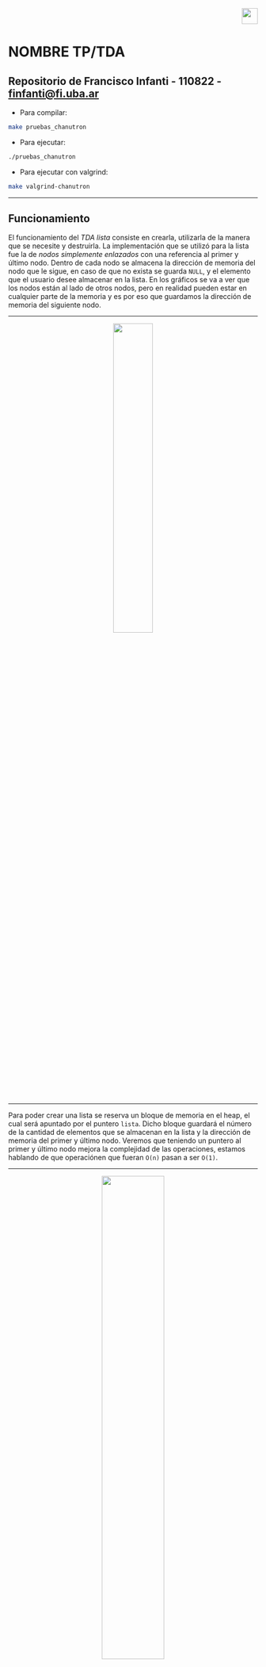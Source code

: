 <div align="right">
<img width="32px" src="img/algo2.svg">
</div>

# NOMBRE TP/TDA

## Repositorio de Francisco Infanti - 110822 - finfanti@fi.uba.ar

- Para compilar:

```bash
make pruebas_chanutron
```

- Para ejecutar:

```bash
./pruebas_chanutron
```

- Para ejecutar con valgrind:
```bash
make valgrind-chanutron
```
---
##  Funcionamiento

El funcionamiento del *TDA lista* consiste en crearla, utilizarla de la manera que se necesite y destruirla. La implementación que se utilizó para la lista fue la de *nodos simplemente enlazados* con una referencia al primer y último nodo. Dentro de cada nodo se almacena la dirección de memoria del nodo que le sigue, en caso de que no exista se guarda `NULL`, y el elemento que el usuario desee almacenar en la lista. En los gráficos se va a ver que los nodos están al lado de otros nodos, pero en realidad pueden estar en cualquier parte de la memoria y es por eso que guardamos la dirección de memoria del siguiente nodo.

---

<div align="center">
<img width="40%" src="img/nodo.png">
</div>

---

Para poder crear una lista se reserva un bloque de memoria en el heap, el cual será apuntado por el puntero `lista`. Dicho bloque guardará el número de la cantidad de elementos que se almacenan en la lista y la dirección de memoria del primer y último nodo. Veremos que teniendo un puntero al primer y último nodo mejora la complejidad de las operaciones, estamos hablando de que operaciónen que fueran `O(n)` pasan a ser `O(1)`.

---

<div align="center">
<img width="50%" src="img/DDM1.png">
</div>

---

Una vez creada la lista, el usuario puede ingresar y eliminar elementos en cualquier posición de esta. Si el usuario quisiera ingresar un elemento en una posición inválida o borrar un elemento que no existe, el programa intentará insertar el elemento en la última posición de la lista o borrar el último elemento de la lista. El usuario puede guardar cualquier tipo de dato que quiera en los nodos, al funcionamiento del programa no le afecta que este sea un *int*, *char*, *bool*, etc... Solamente se necesita que a las funciones se les pase la dirección de memoria de ese tipo de dato.

Cada vez que queramos almacenar un elemento vamos a tener que reservar un bloque de memoria en el heap, el cual será apuntado por un puntero `nodo`. Como mencione antes, en ese bloque se guarda la dirección de memoria del elemento ingresado y la dirección de memoria del nodo que le sigue. Puede que le siga un nodo, como puede que no. Pero es muy importante que si no le sigue ninguno, que esa dirección sea `NULL`, pues sino se podría estar accediendo a un lugar de memoria que no sabemos que tiene. Cuando insertamos un elemento en una posición, dependiendo de cual sea, tendremos un proceso diferente. Estas posiciones "especiales" son la primera posición, en el medio o en el final. En la respuesta a la 2da pregunta teórica pueden verse los gráficos y explicaciones detalladas de cada uno de estos procesos. Pero en general si tuviéramos un único elemento, se vería de la siguiente forma.

---

<div align="center">
<img width="50%" src="img/DDM2.png">
</div>

---

Para poder eliminar un elemento de una lista solamente debemos liberar el bloque de memoria donde está el elemento que queremos eliminar, para liberarlo hacemos uso del puntero `nodo` que apunta a ese bloque y la función `free()`. Pero para poder realizar esta operación con éxito y no perder ningún nodo, debemos seguir una serie de pasos. La idea general sería que deberíamos posicionarnos en el `nodo anterior` al cual queremos eliminar y guardar, en un puntero `aux`, la dirección de memoria que `nodo anterior` guarda. Esa dirección sería la del nodo siguiente, que en nuestro caso sería la dirección del nodo que almacena el elemento que queremos borrar. Antes de liberar la memoria, debemos hacer que el `nodo anterior` almacene la dirección de memoria la cual guarda el nodo que queremos borrar. Luego podemos liberar el bloque que está siendo apuntado por `aux`. También en la respuesta a la 2da pregunta teórica puede verse los gráficos detalladamente. En general con una lista con `n` elementos se vería de la siguiente forma.

---

<div align="center">
<img width="60%" src="img/DDM3.png">
</div>

---

El usuario también puede ver cuántos elementos tiene una lista, ver si está vacía y buscar elementos en cualquier parte de la lista. Puede buscar un elemento según una posición o según una condición, ahora según dónde y cómo lo busque hay distintos procesos con distintas complejidades.
 - El caso con la mejor complejidad, `O(1)`, sería que el usuario quisiera ver el primer o último elemento de la lista. En este caso lo único que se hace es usar los punteros que tiene la lista al primer y último elemento.
 - Si el usuario quisiera buscar un elemento en la posición `n` o que cumpla la condición `x`, en el peor de los casos sería `O(n)`, pues debería recorrer todos los elementos de mi lista.
 - En el caso de que la lista esté vacía, la posición no exista o el comparador sea nulo, se devolverá directamente `NULL`. Ahora en caso de que ningún elemento cumpla la condición también se devolverá `NULL`, pero tuve que recorrer toda la lista primero.

Al usuario se le devolverá un puntero al tipo de dato que él haya ingresado, el después deberá hacer el casteo correspondiente para poder ver el valor de ese elemento.

---

<div align="center">
<img width="45%" src="img/DDM4.png">
</div>

---

Por último el usuario tiene la posibilidad de utilizar dos iteradores, uno *externo* y uno *interno*.

- El iterador *interno* funciona usando la función `lista_con_cada_elemento()`, a esta se le deberá pasar la lista sobre la que se quiere iterar, la función la cual se le quiera aplicar a los elementos y un puntero que suele utilizarse como la memoria en común que se tiene entre el usuario y la función. En este caso la función es de tipo *bool*, por lo tanto se puede decidir cuando se termina de iterar. Al finalizar la función se devolverá la cantidad de elementos a los cuales se le aplicó la función.

- El iterador *externo* sería un conjunto de funciones que le permiten al usuario iterar una lista sin conocer cómo está implementada. El itera como si estuviera iterando un vector. Lo primero que se debería hacer es crear un iterador externo, para eso se reserva un bloque de memoria en el heap, el cual será apuntado por el puntero `iterador`. En dicho bloque se almacena la dirección de memoria de la lista y la dirección de memoria del primer nodo de la lista. Luego una vez creada la lista ya se está apuntando al primer elemento. En caso de que no exista una lista (no tendría sentido crear el iterador), se devolverá `NULL`. Una vez tenemos creado el iterador, podemos hacer tres cosas.

  - Verificar si seguimos teniendo elementos para iterar, es decir, si el `nodo actual` guarda la dirección de memoria de algún nodo. Por este motivo es por el cual mencione antes que es importante que si a un nodo no lo sigue otro, entonces que apunte a `NULL`, sino en este caso estaríamos diciendo que si tiene un siguiente cuando en realidad no es cierto.

  - Mostrar el elemento del nodo actual, en este caso lo único que se hace es devolver la dirección de memoria de donde está el elemento. Claramente si el nodo es `NULL`, se devolverá `NULL`, pero no hay problema si el elemento que está guardado en esa dirección de memoria es `NULL`.

  - Lo último sería lo principal de la iteración, que es avanzar de elemento. Esto le permite al usuario que la dirección de memoria que hace referencia al nodo, pase al siguiente nodo. Es decir, si el `nodo actual` apuntaba al primer nodo y ese tiene siguiente, ahora `nodo actual` apunta al siguiente del primer nodo. En el caso de que el primer nodo no tenga siguiente, se avanza el iterador igualmente. Si se puede avanzar exitosamente, se devolverá *true*, pero en caso de que se avance y el `nodo actual` sea `NULL`, se devuelve *false*. También en el caso de que falle algo se devuelve *false*.

- También es muy importante que una vez que se termina de usar el iterador externo, debemos liberar la memoria que este ocupaba en memoria. Pero solamente la del iterador, la de la lista se elimina una vez se quiera dejar de utilizar el programa.

---

<div align="center">
<img width="60%" src="img/DDM5.png">
</div>

---

Finalmente, una vez que queramos dejar de usar el programa, debemos liberar toda la memoria utilizada por la lista. Hay dos formas "diferentes" de eliminar una lista. La primera será aplicar la función `lista_destruir()` la cual solamente libera la memoria de la lista y la otra sería aplicar `lista_destruir_todo()` la cual antes de eliminar la lista le aplica una función a cada elemento de esta. Las funciones hacen exactamente lo mismo, porque en el caso de que la función pasada por parámetro sea `NULL`, se va a seguir liberando la memoria de la listas como si fuera la función `lista_destruir()`. La forma en la que se destruiría sería ir nodo por nodo, usando un `aux`, y liberando la memoria hasta que solamente quede el bloque apuntado por `lista`.

---

<div align="center">
<img width="55%" src="img/DDM6.png">
</div>

---

Finalmente se liberaría el bloque apuntado por `lista`.

---

<div align="center">
<img width="45%" src="img/DDM7.png">
</div>

---

También se implementaron otros dos TDA, el de *pila* y *cola*. Ambos TDA utilizan las funciones de *lista*, pero tienen algunas restricciones. En ambos casos se siguió utilizando la implementación de *nodos simplemente enlazados* con una referencia al primer y último nodo. Para no repetir codigo lo que se hizo fue que las estrcuturas de ambos TDA sea igual al de lista, entonces de esta manera podremos reutilizar todas las funciones del TDA lista, la unica complejidad seria que debemos castear los datos. Pero este problema se resuelve facilmente utilizando los `void*`.

En el caso de la *pila*, esta también se debe crear reservando un bloque de memoria en el heap, el cual será apuntado por el puntero `pila`. Dentro de este bloque se guardarán los mismos datos que se guardaban en el de la lista. 

---

<div align="center">
<img width="45%" src="img/DDM8.png">
</div>

---

Una diferencia fundamental, en comparación con el TDA lista, es que en este caso solamente podemos insertar, eliminar y ver el elemento que se encuentra en la posición del tope de la pila. La idea es la misma que en la lista, se recibe un elemento que se quiere insertar, entonces se crea un nodo y se lo inserta en la última posición. Para el caso de eliminar voy a tener que liberar la memoria que me ocupa el nodo que se encuentra en el tope de la pila.

---

<div align="center">
<img width="70%" src="img/DDM9.png">
</div>

---

Si quisiera ver un elemento de la pila, solamente tenemos acceso al que se encuentra en la poscion del tope. A su vez, también podemos hacer operaciones como chequear si está vacía o ver la cantidad de elementos que tiene. 

Por último y muy importante es que debemos liberar toda la memoria utilizada por la pila. El proceso para eliminar es el mismo que el de lista y pila, solamente que en este caso no es necesario aplicarle una función a los elementos.

---

<div align="center">
<img width="100%" src="img/DDM10.png">
</div>

---

En el caso de la *cola* también debemos reservar un bloque de memoria en el heap, este será apuntado por el puntero `cola`. Dicho bloque guardará lo mismo que el de pila y lista.

---

<div align="center">
<img width="60%" src="img/DDM11.png">
</div>

---

Una diferencia con respecto al TDA de lista y pila, es que en este caso solamente podemos insertar elementos en la última posición de la cola. El proceso sigue siendo el mismo, creamos un nodo con la dirección de memoria del elemento que se quiere insertar y se lo inserta en la última posición. 

En cuanto a eliminar, solamente podemos eliminar el elemento de la primera posición de la cola. Tambien el proceso sigue siendo el mismo que el de querer eliminar un elemento de la primera posición en la lista. 

Y por último, si queremos ver un elemento, solamente tenemos acceso al elemento que se encuentra en la primera posición de la cola. Y para mostrarlo podemos usar el puntero al primer elemento.

---

<div align="center">
<img width="90%" src="img/DDM12.png">
</div>

---

También siguen estando las operaciones de ver si la cola está vacía y ver la cantidad de elementos tenemos en esta. A su vez, cuando terminemos de utilizar el programa debemos liberar toda la memoria utilizada. El proceso de eliminar es el mismo que el de lista, solamente que no hace falta aplicarle una función a los elementos de esta.

---

<div align="center">
<img width="100%" src="img/DDM13.png">
</div>

---

Por último quiero mencionar que para poder recorrer todos los nodos, utilizó una función privada `recorrer_hasta_posicion()`. La cual me permite recorrer los nodos hasta la posición que yo quiera, claramente esa posición existe. La lógica consiste en que me posiciono en el primer nodo y voy avanzando de la siguiente forma:
 - `nodo actual` sería igual al primer nodo, si ese nodo está en la posición que busco, entonces lo devuelvo. Caso contrario hago que `nodo actual` apunte al siguiente de `nodo actual`. Y si es el elemento en la posición que busco lo devuelvo, sino repito el proceso hasta llegar a la posición indicada. (Cuando hablo de devolver, me refiero a un puntero a ese bloque que estaba buscando).

Esta función es muy útil a la hora de querer insertar, eliminar y buscar un elemento.

## Respuestas a las preguntas teóricas 

**1.** Una Lista, Pila y Cola son tipos de datos abstractos (TDA), los cuales nos permiten almacenar elementos de cualquier tipo de dato. Cada uno de estos TDA tienen un conjunto mínimo de operaciones, los cuales son los siguientes: *crear*, *destruir*, *insertar*, *eliminar*, *vacía* y *ver elemento*.

Las operaciones de *crear*, *destruir* y *vacía* funcionan de la misma manera en los tres TDA. La función que cumplen es crear, destruir y determinar si tiene elementos una lista, cola o pila. Las que valen la pena hacer hincapié en cada TDA son la de *insertar*, *eliminar* y *ver elemento*, pues estas si son diferentes en cada uno.

**LISTA**: Para este TDA, se puede utilizar la implementación de lista simplemente enlazada con una referencia al primer elemento y al último nodo.

---

<div align="center">
<img width="40%" src="img/lista.png">
</div>

---

- La operación de *insertar* no tiene ninguna restricción, el usuario puede insertar un elemento en cualquier parte de la lista, si es que esta posición existe. A la hora de insertar un elemento pueden darse tres situaciones.

  - *1)* Insertar un elemento en la primera posición de mi lista.

  - *2)* Insertar un elemento en la última posición de mi lista.

  - *3)* Insertar el elemento en una posición aleatoria, puede ser en la primera, medio o final.

- Para la operación de *eliminar* tampoco nos encontramos con alguna restricción, el usuario puede eliminar elementos de cualquier posición, también si es que dicha posición existe. En esta también se pueden dar tres situaciones.

  - *1)* Eliminar el elemento que está en la primera posición. 

  - *2)* Eliminar el elemento que se encuentra en una posición aleatoria, puede ser la primera, una cualquiera o la última.

  - *3)* Eliminar el elemento que se encuentra en la última posición.

- Por último para la operación de *ver elemento*, el usuario puede ver cualquier elemento que se encuentre en la lista.

**PILA**: Para este TDA ya empiezan a haber una serie de restricciones a la hora de usarlo. Primero de todo, para poder implementarlo conviene utilizar nodos simplemente enlazada con una referencia al último elemento de la pila.

---

<div align="center">
<img width="40%" src="img/pila.png">
</div>

---

Una pila almacena elementos "apilados uno arriba de otro". Es decir se lo puede pensar como una pila de ropa, donde uno siempre deja una nueva prenda encima de la anterior. Se dice que este TDA sigue una estructura de **L.I.F.O** (Last In, First Out), esta consiste en que el último elemento que agrego va a ser el primero en salir.

- La operación de *insertar*, también llamada *apilar* o *push*, se comporta de la forma mencionada anteriormente. El usuario solamente va a poder insertar elementos en la última posición, también conocida como *tope*.

- En cuanto a la operación de *eliminar*, también conocido como *desapilar* o *pop*, el usuario solamente va a poder eliminar el elemento que se encuentra en la posición del tope.

- Por último para la operación de *ver elemento*, el usuario solamente tiene acceso al elemento que se encuentra en la posición del tope.

**COLA**: Para este TDA también existen ciertas restricciones a la hora de usarlo. En este caso conviene tener una implementación de nodos simplemente enlazados, en la cual la cola tiene una referencia al primer elemento.

---

<div align="center">
<img width="40%" src="img/cola.png">
</div>

---

Como los TDA anteriores, una cola lo que hace es almacenar elementos, pero en este caso "los pone uno atrás del otro". Este TDA tiene una estructura llamada **F.I.F.O** (First In, First Out), la cual consiste en que el primer elemento que ingresamos, será el primero en salir. Por eso se lo puede pensar como una cola de autos donde el primer auto que ingresa es el primero en salir.

- La operación de *insertar*, también conocida como *encolar* o *enqueue*, consiste en que el usuario solamente puede ingresar elementos en la última posición de la cola.

- La operación de *eliminar*, también conocida como *desencolar* o *dequeue*, consiste en que el usuario únicamente puede eliminar el elemento que se encuentra en la ultima posición de la cola.

- Por último la operación de *ver elemento*, consiste en que el usuario solamente puede ver el elemento que está en la primera posición.

**2.** Hay distintas formas de poder implementar el TDA de lista, en este caso voy a comparar tres diferentes implementaciones: lista *simplemente enlazada*, *doblemente enlazada* y *vector dinámico*. Para cada una de estas implementaciones voy a analizar cómo se inserta, obtiene y elimina un elemento en diferentes posiciones. En el caso de las listas enlazadas, vamos a tener un puntero al primer elemento y al ultimo de la lista.

Antes de empezar a explicar las operaciones, voy a mencionar por encima como funciona cada implementación. El *vector dinámico* consiste en tener un vector de un tamaño no fijo, el cual puedo ir agrandando o reduciendo a medida que se insertan o eliminan elementos. La lista *simplemente enlazada* y *doblemente enlazada* consisten en utilizar un TDA llamado nodos. Los nodos almacenan un elemento `(void*)` y la dirección de memoria del nodo que le sigue (en el caso de la doblemente enlazada tengo la direccion del anterior y el siguiente), pues los nodos funcionan como una especie de vector dinámico, el cual nos permite almacenar elementos sin necesidad de tener bloques contiguos de memoria libre.

La forma la cual tendrán estas implementaciones sería la siguiente:

---

<div align="center">
<img width="100%" src="img/implementaciones.png">
</div>

---

Si queremos insertar, eliminar o ver un elemento en una lista, se pueden dar 3 casos diferentes:

- El primero sería insertar un elemento en la primera posición de nuestra lista. En el caso de la lista *simplemente enlazada* lo que debemos hacer es usar el puntero `nodo_inicio` para hacer que `nodo_nuevo` apunte a donde esta apuntando `nodo_inicio`, luego `nodo_inicio` debe apuntar a `nuevo_nodo`. Para la *doblemente enlazada* se realiza una operación similar, con la única diferencia de que `nodo_primero` apunta a `nodo_nuevo`. La complejidad de estos casos es `O(1)`, pues lo único que estamos haciendo son operaciones simples, como asignar nuevas direcciones de memoria a punteros. En cuanto al caso del *vector dinámico* lo que debemos hacer, en el peor de los casos, es agrandar el bloque de memoria usando `realloc()`. Por lo tanto estamos realizando una operación `O(n)`. Además debemos correr todos los elementos un lugar a la derecha a partir de la primera posición para así poder "dejarle el lugar" al nuevo elemento, otra operación `O(n)`. Pero finalmente la complejidad total de insertar seria `O(n)`, pues terminaria siendo una suma de operaciones `O(n)`. Aun asi, veamos que es peor a la implementación de *simplemente enlazada* y  *doblemente enlazada*.

---

<div align="center">
<img width=100%" src="img/insertar_principio.png">
</div>

---

- En cuanto a querer eliminar un elemento, en la lista *simplemente enlazada* usamos el puntero `nodo_inicio` y hacemos que un puntero `aux` apunte a `nodo_primero`. Luego `nodo_inicio` debe apuntar al siguiente de `nodo_primero`. En el caso de la *doblemente enlazada* también es muy similar el proceso, solo que ahora no necesitamos usar un `aux`. Ahora usando `nodo_inicio` accedemos a `nodo_eliminar` y hacemos que `nodo_inicio` apunte al siguiente de `nodo_eliminar`, luego el puntero por izquierda de del siguiente a `nodo_eliminar` debe apuntar a `NULL`. En ambas implementaciones la complejidad total seria `O(1)`, pues solamente estamos haciendo operaciones simples. Ahora en el caso de la implementación de *vector dinámico*, lo que deberíamos hacer es eliminar el elemento que está en la primera posición pisandolo con esta en la segunda posicion, a este tambien lo debemos pisar con el que esta en la tercera. Luego debemos mover todos los elementos restantes un lugar a la izquierda. A su vez nuevamente debemos usar `realloc()`. Por lo tanto la complejidad de toda esta operación es `O(n)`, luego veamos que también es peor en comparación con la implementación de nodos.

---

<div align="center">
<img width="100%" src="img/eliminar_principio.png">
</div>

---

- Por último, si queremos ver un elemento en la primera posición, para todas las implementaciones la complejidad es `O(1)`. Pues lo único que debemos hacer acceder a la dirección de memoria del primer elemento, de esta en los tres casos tenemos una puntero directo. En el caso de los nodos `nodo_inicio` y en el del vector solo basta con hacer `vector[0]`.

- El segundo caso sería querer insertar un elemento en la posición `n`. En la lista *simplemente enlazada* lo que debemos hacer es recorrer los nodos hasta llegar a `n-1`, sería el anterior a donde queremos insertar. Ahora `nodo_nuevo` debe apuntar a donde está apuntando `nodo_anterior` y `nodo_anterior` debe apuntar a `nodo_nuevo`. En la lista *doblemente enlazada* también es muy similar el proceso, la única diferencia es que ahora debemos hacer que `nuevo_nodo` apunte a `nodo_anterior`, `nodo_siguiente`, y viceversa. Veamos que para esta implementación la complejidad es `O(n)`, pues debemos recorrer hasta la posición `n-1` y hacer algunas operaciones simples que no aportan al tamaño del problema. Para el *vector dinámico* debemos agrandar nuevamente el bloque de memoria con `realloc()` y mover todos los elementos un lugar a la derecha a partir la posición `n`, para así poder insertar el nuevo elemento. Por lo tanto en este caso también la complejidad sería `O(n)`, pero si lo comparamos con la  implementación de nodos esta resulta ser peor, pues realizamos dos operaciones de `O(n)`.

---

<div align="center">
<img width="100%" src="img/insertar_medio.png">
</div>

---

- Para eliminar un elemento en la posición `n`, en la lista *simplemente enlazada* debemos recorrer hasta el `nodo_anterior` a la posicion donde queremos insertar, es decir, `n-1`. Luego un puntero `aux` debe apuntar al siguiente de `nodo_anterior`, es decir, a `nodo_eliminar`. Antes de eliminarlo debemos hacer que `nodo_anterior` apunte a donde esta apuntado `nodo_eliminar`. En la lista *doblemente enlazada* debemos hacer lo mismo solo que ahora recorremos hasta la posición `n` y usando los punteros al anterior y al siguiente que tiene `nodo_eliminar`, hacemos que los nodos que tiene a su lado se apunten entre sí. Luego podemos eliminar el `nodo_eliminar` sin perder ningun nodo. Notemos que no hizo falta nigun puntero `aux` para la lista *doblemente enlazada*. Tambien veamos que para ambos casos la operación es `O(n)`, pues en el peor de los casos recorremos hasta la `n` / `n-1` posición de la lista. Ahora viendo el caso del *vector dinámico* lo que habría que hacer es recorrer hasta la posición `n` y pisarla con el elemento de la posición `n+1` y a `n+1` lo pisamos con `n+2`. Luego debemos mover todos los elementos a una posición a la izquierda y por último usar `realloc()`. Luego la complejidad de la operación es `O(n)`. Entonces si lo comparamos con las implementaciones de nodos esta es peor porque debemos recorrer el vector dos veces, aunque ambas por separado.

---

<div align="center">
<img width="100%" src="img/eliminar_medio.png">
</div>

---

- Si queremos ver un elemento en la posición del medio, en todos los casos de lista enlazada debemos recorrer hasta la posición `n`. Así que la complejidad para estos sería `O(n)`. Pero en el caso del *vector dinamico*, seria `O(1)`, pues podemos ir derectamente a la posicion `n` del vector y devolver el elemento.

- El último caso consiste en querer insertar un elemento en la última posición. En la lista *simplemente enlazada* lo que debemos hacer es utilizar el puntero `nodo_fin` para poder ir hasta la última posición de nuestra lista y hacer que el `nodo_ultimo` apunte a `nuevo_nodo` y luego hacemos que `nodo_fin` apunte a `nuevo_nodo`. Ahora con la lista *doblemente enlazada* el proceso es el mismo solo que ahora `nuevo_nodo` debe apuntar a `nodo_utlimo`. Observemos que la complejidad vuelve a ser `O(1)`, pues solo estamos haciendo operaciones simples. Por último usando el *vector dinámico*, debemos agrandar el bloque de memoria usando `realloc()` y después ir hasta la última posición del vector e insertar el elemento. Entonces en este caso la complejidad sigue siendo `O(n)` (por el uso del `realloc()`) la cual es peor a las dos implementaciones previas.

---

<div align="center">
<img width="100%" src="img/insertar_final.png">
</div>

---

- Si queremos eliminar un elemento de la posición del final, en la lista *simplemente enlazada* debemos recorrer hasta el `nodo_anterior`, que seria la posicion `n-1`. Y hacer que un puntero `aux` apunte a `nodo_ultimo`. Luego modificamos que `nodo_anterior` apunte a `NULL` y después `nodo_fin` apunte al nuevo último nodo. Ahora para la lista *doblemente enlazada* solamente usamos el puntero `nodo_fin` para acceder al `nodo_ultimo` y usando el puntero que tiene este al `nodo_anterior`, hacemos que `nodo_fin` apunte a `nodo_anterior`. En este caso si hay una diferencia de complejidad entre las implementaciones con nodos, pues para la *simplemente enlazada* la complejidad es `O(n)`, mientras que para la *doblemente enlazada* es `O(1)`. Para la implementación de *vector dinámico* usamos directamente `realloc()`. Luego en este caso la complejidad sería `O(n)`, únicamente por haber usado `realloc()`. Veamos que la mejor implementación en este caso sería la lista *doblemente enlazada* y la de *vector dinámico* tiene la misma complejidad que *simplemente enlazada*.

---

<div align="center">
<img width="100%" src="img/eliminar_final.png">
</div>

---

- Por último si queremos ver un elemento en la última posición, también sería como verlo en la primera, lo único que debemos hacer es ir hasta esa posición, con una referencia directa, y mostrar el elemento. Es decir, tiene una complejidad `O(1)` para las tres implementaciones.

**3.** Empezando por la primera operación, que vendría a ser crear una *cola* o *pila*, vemos que lo que debemos hacer es reservar un bloque de memoria en el heap de un tamaño adecuado y devolver la dirección de memoria de ese bloque. Claramente esto es una operación `O(1)`, pues al estar utilizando la función `calloc()`, solamente se está reservando un bloque e inicializando todo los campos en cero.

Ahora analizaremos la complejidad para insertar un elemento. Como la posición para insertar un elemento es la misma para ambos TDA, podemos hacer el análisis de complejidad a la vez.
- Como sabemos, en el TDA de *pila* y *cola*, nosotros solamente podemos insertar un elemento en la última posición. Para poder realizar este proceso se utiliza la función `lista_insertar()`, en dicha función lo que se hace es usar el puntero `nodo_fin` para ir directamente a la última posición. Una vez estemos en dicha posición, hacemos que `nodo_ultimo` apunte a `nodo_nuevo`, a su vez también `nodo_fin` debe apuntar a `nodo_nuevo`. Veamos que estas son operaciones simples, es decir, tiene una complejidad constante `O(1)`. En conclusión, el proceso de insertar un elemento en una pila y cola tiene una complejidad `O(1)`.

Para el caso de querer eliminar un elemento, vemos que para cada TDA se hace en dos posiciones diferentes. Por lo tanto, nos conviene hacer el análisis por separado.
- Para el caso del TDA *pila*, sabemos que solamente podemos desapilar el elemento de la última posición. Luego el proceso consiste en utilizar la función `lista_quitar()`. En dicha función lo que se hace es utilizar el puntero `nodo_fin` para ir directamente hasta la última posición de la pila, una vez estemos en esa posición se elimina el elemento utilizando la función `free()`, es decir, hacemos una operación `O(1)`. También debemos hacer que `nodo_fin` apunte a la nueva última posición, entonces debemos recorrer la pila hasta la nueva última posición y hacer que `nodo_fin` apunte a ese nodo. En este caso esta operación sería `O(n)`. Pero en si la operación de desapilar un elemento es constante, pues para `n` elementos solamente debemos ir hasta la última posición y eliminar el último elemento.

- Para el caso del TDA *cola*, también sabemos que solamente podemos desencolar el elemento de la primera posición. En este caso lo que se hace es hacer uso de la función `lista_quitar_de_posicion`, la cual recibiría la pila y una posición. En este caso esa posición sería siempre la misma, que vendría a ser la posición cero. Lo que se hace dentro de esta función es utilizar el puntero `nodo_inicio` para ir hasta la primera posición y apuntar a ese nodo con un puntero `aux`. Una vez que lo tengamos apuntado, hacemos que el `nodo_inicio` apunte al siguiente de `nodo_primero`, luego utilizando la función `free()` eliminamos el elemento. Como podemos observar esta operación es de complejidad constante `O(1)`.

Analizando el caso de ver un elemento, sabemos que en el TDA de *pila* solamente podemos ver el elemento de la posición del tope y en el caso del TDA *cola* solamente el de la primera posición. En ambos TDA la complejidad es `O(1)`, pues utilizando los punteros al primer y último elemento, podemos ir directamente a esos nodos y devolver la dirección de memoria del elemento. También para el caso de ver si la pila o cola está vacía o ver la cantidad de elementos que tiene, estas operaciones son directas. Pues lo único que hacemos es verificar un valor de una estructura sobre la cual tenemos un puntero directo.

El último caso consiste en querer destruir una *pila* o *cola*. En este caso es inevitable hacer una operación con complejidad `O(n)`, que vendría a ser recorrer nodo por nodo e ir liberando la memoria que ocupan. Para ambos casos se utiliza la función `lista_destruir()`.